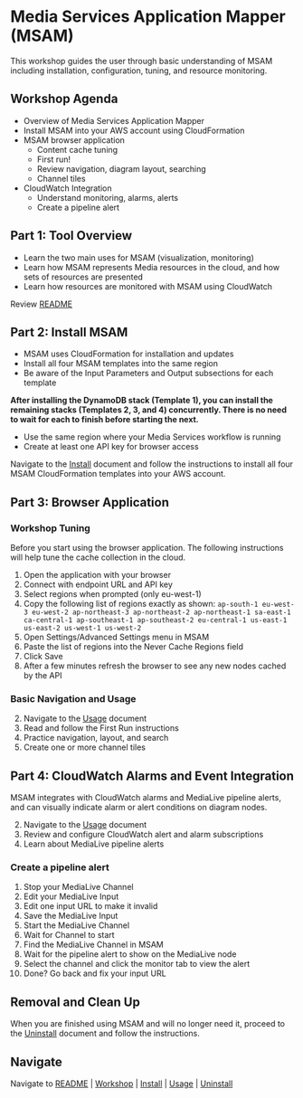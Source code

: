 # Media Services Application Mapper (MSAM)

This workshop guides the user through basic understanding of MSAM including installation, configuration, tuning, and resource monitoring.


## Workshop Agenda

* Overview of Media Services Application Mapper
* Install MSAM into your AWS account using CloudFormation
* MSAM browser application
	* Content cache tuning
	* First run!
	* Review navigation, diagram layout, searching
	* Channel tiles
* CloudWatch Integration
	* Understand monitoring, alarms, alerts
	* Create a pipeline alert


## Part 1: Tool Overview

* Learn the two main uses for MSAM (visualization, monitoring)
* Learn how MSAM represents Media resources in the cloud, and how sets of resources are presented
* Learn how resources are monitored with MSAM using CloudWatch

Review [README](README.md)

## Part 2: Install MSAM

* MSAM uses CloudFormation for installation and updates
* Install all four MSAM templates into the same region
* Be aware of the Input Parameters and Output subsections for each template

**After installing the DynamoDB stack (Template 1), you can install the remaining stacks (Templates 2, 3, and 4) concurrently. There is no need to wait for each to finish before starting the next.**

* Use the same region where your Media Services workflow is running
* Create at least one API key for browser access

Navigate to the [Install](INSTALL.md) document and follow the instructions to install all four MSAM CloudFormation templates into your AWS account.

## Part 3: Browser Application

### Workshop Tuning

Before you start using the browser application. The following instructions will help tune the cache collection in the cloud.

1. Open the application with your browser
2. Connect with endpoint URL and API key
3. Select regions when prompted (only eu-west-1)
4. Copy the following list of regions exactly as shown: 
`ap-south-1 eu-west-3 eu-west-2 ap-northeast-3 ap-northeast-2 ap-northeast-1 sa-east-1 ca-central-1 ap-southeast-1 ap-southeast-2 eu-central-1 us-east-1 us-east-2 us-west-1 us-west-2`
1. Open Settings/Advanced Settings menu in MSAM
2. Paste the list of regions into the Never Cache Regions field
3. Click Save
4. After a few minutes refresh the browser to see any new nodes cached by the API

### Basic Navigation and Usage

2. Navigate to the [Usage](USAGE.md) document
3. Read and follow the First Run instructions
3. Practice navigation, layout, and search
4. Create one or more channel tiles

## Part 4: CloudWatch Alarms and Event Integration

MSAM integrates with CloudWatch alarms and MediaLive pipeline alerts, and can visually indicate alarm or alert conditions on diagram nodes.

2. Navigate to the [Usage](USAGE.md) document
3. Review and configure CloudWatch alert and alarm subscriptions
4. Learn about MediaLive pipeline alerts

### Create a pipeline alert

1. Stop your MediaLive Channel
1. Edit your MediaLive Input
1. Edit one input URL to make it invalid
1. Save the MediaLive Input
1. Start the MediaLive Channel
1. Wait for Channel to start
1. Find the MediaLive Channel in MSAM
1. Wait for the pipeline alert to show on the MediaLive node
1. Select the channel and click the monitor tab to view the alert
1. Done? Go back and fix your input URL


## Removal and Clean Up

When you are finished using MSAM and will no longer need it, proceed to the [Uninstall](UNINSTALL.md) document and follow the instructions.

## Navigate

Navigate to [README](README.md) | [Workshop](WORKSHOP.md) | [Install](INSTALL.md) | [Usage](USAGE.md) | [Uninstall](UNINSTALL.md)
